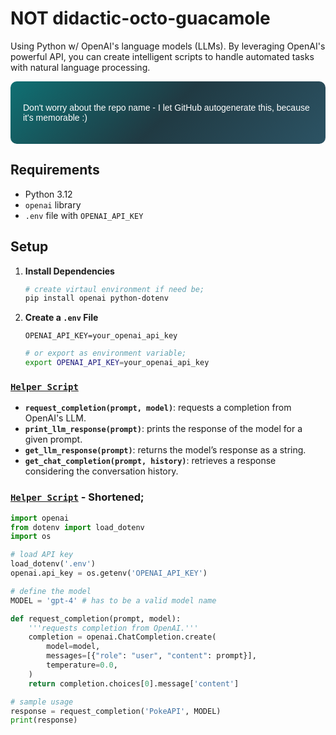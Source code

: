 # NOT didactic-octo-guacamole

Using Python w/  OpenAI's language models (LLMs). By leveraging OpenAI's powerful API, you can create intelligent scripts to handle  automated tasks with natural language processing.

<div style="
    background: linear-gradient(135deg, #0f7073, #203a43, #2c5364);
    border-radius: 10px;
    padding: 20px;
    color: white;
    font-family: Arial, sans-serif;
    text-align: left;
">
    <p>Don't worry about the repo name - I let GitHub autogenerate this, because it's memorable :)  </p>
</div>


## Requirements

- Python 3.12
- `openai` library
- `.env` file with `OPENAI_API_KEY`

## Setup

1. **Install Dependencies**

   ```bash
   # create virtaul environment if need be;
   pip install openai python-dotenv
   ```

2. **Create a `.env` File**

   ```plaintext
   OPENAI_API_KEY=your_openai_api_key
   ```
   ```bash
   # or export as environment variable;
   export OPENAI_API_KEY=your_openai_api_key 
   ```

###  **[`Helper Script`](./helper_functions.py)**

   - **`request_completion(prompt, model)`**: requests a completion from OpenAI's LLM.
   - **`print_llm_response(prompt)`**: prints the response of the model for a given prompt.
   - **`get_llm_response(prompt)`**: returns the model’s response as a string.
   - **`get_chat_completion(prompt, history)`**: retrieves a response considering the conversation history.

### **[`Helper Script`](./helper_functions.py)** - Shortened;

```python
import openai
from dotenv import load_dotenv
import os

# load API key
load_dotenv('.env')
openai.api_key = os.getenv('OPENAI_API_KEY')

# define the model
MODEL = 'gpt-4' # has to be a valid model name

def request_completion(prompt, model):
    '''requests completion from OpenAI.'''
    completion = openai.ChatCompletion.create(
        model=model,
        messages=[{"role": "user", "content": prompt}],
        temperature=0.0,
    )
    return completion.choices[0].message['content']

# sample usage
response = request_completion('PokeAPI', MODEL)
print(response)
```
